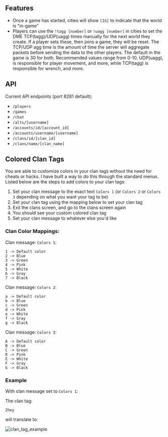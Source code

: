 ## Features
- Once a game has started, cities will show `[IG]` to indicate that the world is "in-game"
- Players can use the `!tagg [number]` or `!uagg [number]` in cities to set the DME TCP(tagg)/UDP(uagg) times manually for the next world they create. If a player sets these, then joins a game, they will be reset. The TCP/UDP agg time is the amount of time the server will aggregate packets before sending the data to the other players. The default in the game is 30 for both. Recommended values range from 0-10. UDP(uagg), is responsible for player movement, and more, while TCP(tagg) is responsible for wrench, and more. 

## API
Current API endpoints (port 8281 default):
- `/players`
- `/games`
- `/chat`
- `/alts/[username]`
- `/accounts/id/[account_id]`
- `/accounts/username/[username]`
- `/clans/id/[clan_id]`
- `/clans/name/[clan_name]`

## Colored Clan Tags
You are able to customize colors in your clan tags without the need for cheats or hacks. I have built a way to do this  through the standard menus. Listed below are the steps to add colors to your clan tags:

1. Set your clan message to the exact text `Colors 1` (or `Colors 2` or `Colors 3` depending on what you want your tag to be)
2. Set your clan tag using the mapping below to set your clan tag
3. Exit the clans screen, and go to the clans screen again
4. You should see your custom colored clan tag
5. Set your clan message to whatever else you'd like

### Clan Color Mappings:
Clan message: `Colors 1`:
```
1 -> Default color
2 -> Blue
3 -> Green
4 -> Pink
5 -> White
6 -> Gray
7 -> Black
```

Clan message: `Colors 2`:
```
a -> Default color
b -> Blue
c -> Green
d -> Pink
e -> White
f -> Gray
g -> Black
```

Clan message: `Colors 3`:
```
A -> Default color
B -> Blue
C -> Green
D -> Pink
E -> White
F -> Gray
G -> Black
```

### Example
With clan message set to `Colors 1`:

The clan tag:

```2hey```

will translate to:

![clan_tag_example](https://github.com/jtjanecek/robo/blob/master/docs/assets/example_clan_colors.jpg)
